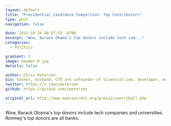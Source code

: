 ```yaml
---
layout: default
title: "Presidential Candidate Comparison: Top Contributors"
type: post
navigation: false

date: 2012-10-26 08:57:53 -0700
excerpt: "Wow, Barack Obama's top donors include tech com..."
categories:
  - Politics

gradient: 2
image: header-0.jpg
details: false

author: Chris Petersen
bio: Father, husband, CTO and cofounder of Scientist.com, developer, entrepreneur and technologist.
twitter: https://x.com/cpetersen
github: https://github.com/cpetersen

original_url: http://www.opensecrets.org/pres12/contriball.php
---
```



Wow, Barack Obama's top donors include tech companies and universities. Romney's top donors are all banks.
